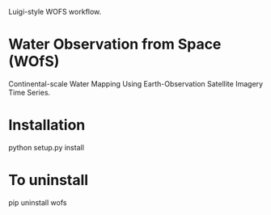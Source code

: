 Luigi-style WOFS workflow.



# Water Observation from Space (WOfS)

Continental-scale Water Mapping Using Earth-Observation Satellite Imagery Time Series.

#  Installation

python setup.py install

#  To uninstall

pip uninstall wofs
